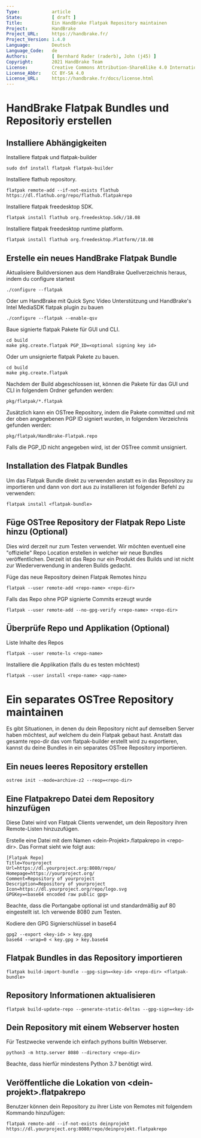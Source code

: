 ```yaml
---
Type:            article
State:           [ draft ]
Title:           Ein HandBrake Flatpak Repository maintainen
Project:         HandBrake
Project_URL:     https://handbrake.fr/
Project_Version: 1.4.0
Language:        Deutsch
Language_Code:   de
Authors:         [ Bernhard Rader (raderb), John (j45) ]
Copyright:       2021 HandBrake Team
License:         Creative Commons Attribution-ShareAlike 4.0 International
License_Abbr:    CC BY-SA 4.0
License_URL:     https://handbrake.fr/docs/license.html
---
```


HandBrake Flatpak Bundles und Repositoriy erstellen
==========================================

## Installiere Abhängigkeiten

Installiere flatpak und flatpak-builder

    sudo dnf install flatpak flatpak-builder

Installiere flathub repository.

    flatpak remote-add --if-not-exists flathub https://dl.flathub.org/repo/flathub.flatpakrepo

Installiere flatpak freedesktop SDK.

    flatpak install flathub org.freedesktop.Sdk//18.08

Installiere flatpak freedesktop runtime platform.

    flatpak install flathub org.freedesktop.Platform//18.08

## Erstelle ein neues HandBrake Flatpak Bundle

Aktualisiere Buildversionen aus dem HandBrake Quellverzeichnis heraus, indem du configure startest

    ./configure --flatpak

Oder um HandBrake mit Quick Sync Video Unterstützung und HandBrake's Intel MediaSDK flatpak plugin zu bauen

    ./configure --flatpak --enable-qsv

Baue signierte flatpak Pakete für GUI und CLI.

    cd build
    make pkg.create.flatpak PGP_ID=<optional signing key id>

Oder um unsignierte flatpak Pakete zu bauen.

    cd build
    make pkg.create.flatpak

Nachdem der Build abgeschlossen ist, können die Pakete für das GUI und CLI in folgendem Ordner gefunden werden:

	pkg/flatpak/*.flatpak

Zusätzlich kann ein OSTree Repository, indem die Pakete committed und mit der oben angegebenen PGP ID signiert wurden, in folgendem Verzeichnis gefunden werden:

	pkg/flatpak/HandBrake-Flatpak.repo

Falls die PGP_ID nicht angegeben wird, ist der OSTree commit unsigniert.

## Installation des Flatpak Bundles

Um das Flatpak Bundle direkt zu verwenden anstatt es in das Repository zu importieren und dann von dort aus zu installieren ist folgender Befehl zu verwenden:

	flatpak install <flatpak-bundle>

## Füge OSTree Repository der Flatpak Repo Liste hinzu (Optional)

Dies wird derzeit nur zum Testen verwendet. Wir möchten eventuell eine "offizielle" Repo Location erstellen in welcher wir neue Bundles veröffentlichen. Derzeit ist das Repo nur ein Produkt des Builds und ist nicht zur Wiederverwendung in anderen Builds gedacht.

Füge das neue Repository deinen Flatpak Remotes hinzu

	flatpak --user remote-add <repo-name> <repo-dir>

Falls das Repo ohne PGP signierte Commits erzeugt wurde

	flatpak --user remote-add --no-gpg-verify <repo-name> <repo-dir>

## Überprüfe Repo und Applikation (Optional)

Liste Inhalte des Repos

    flatpak --user remote-ls <repo-name>

Installiere die Applikation (falls du es testen möchtest)

    flatpak --user install <repo-name> <app-name>

# Ein separates OSTree Repository maintainen

Es gibt Situationen, in denen du dein Repository nicht auf demselben Server haben möchtest, auf welchem du dein Flatpak gebaut hast. Anstatt das gesamte repo-dir das vom flatpak-builder erstellt wird zu exportieren, kannst du deine Bundles in ein separates OSTree Repository importieren.

## Ein neues leeres Repository erstellen

```
ostree init --mode=archive-z2 --reop=<repo-dir>
```

## Eine Flatpakrepo Datei dem Repository hinzufügen

Diese Datei wird von Flatpak Clients verwendet, um dein Repository ihren Remote-Listen hinzuzufügen.

Erstelle eine Datei mit dem Namen \<dein-Projekt\>.flatpakrepo in \<repo-dir\>. Das Format sieht wie folgt aus:

```
[Flatpak Repo]
Title=Yourproject
Url=https://dl.yourproject.org:8080/repo/
Homepage=https://yourproject.org/
Comment=Repository of yourproject
Description=Repository of yourproject
Icon=https://dl.yourproject.org/repo/logo.svg
GPGKey=<base64 encoded raw public gpg>
```

Beachte, dass die Portangabe optional ist und standardmäßig auf 80 eingestellt ist. Ich verwende 8080 zum Testen.

Kodiere den GPG Signierschlüssel in base64

```
gpg2 --export <key-id> > key.gpg
base64 --wrap=0 < key.gpg > key.base64
```

## Flatpak Bundles in das Repository importieren

```
flatpak build-import-bundle --gpg-sign=<key-id> <repo-dir> <flatpak-bundle>
```

## Repository Informationen aktualisieren

```
flatpak build-update-repo --generate-static-deltas --gpg-sign=<key-id>
```

## Dein Repository mit einem Webserver hosten

Für Testzwecke verwende ich einfach pythons builtin Webserver.

```
python3 -m http.server 8080 --directory <repo-dir>
```

Beachte, dass hierfür mindestens Python 3.7 benötigt wird.

## Veröffentliche die Lokation von \<dein-projekt\>.flatpakrepo

Benutzer können dein Repository zu ihrer Liste von Remotes mit folgendem Kommando hinzufügen:

```
flatpak remote-add --if-not-exists deinprojekt https://dl.yourproject.org:8080/repo/deinprojekt.flatpakrepo
```

